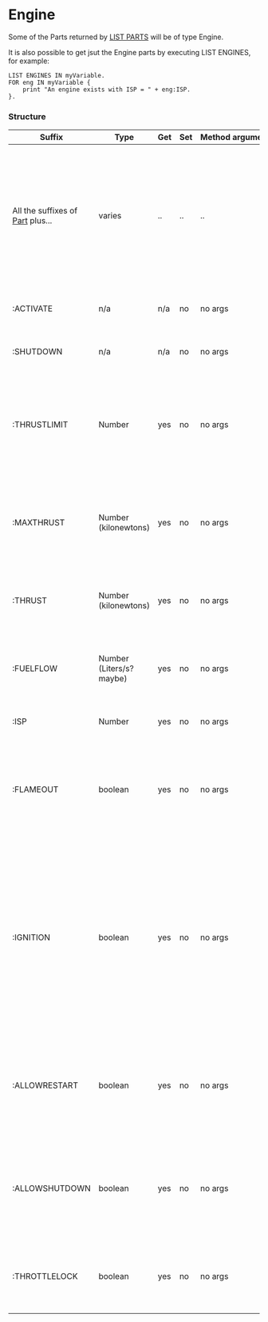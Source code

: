 Engine
======

Some of the Parts returned by [LIST PARTS](../../command/list/index.html#vessel-lists) will be of type Engine.

It is also possible to get jsut the Engine parts by executing LIST ENGINES, for example:

    LIST ENGINES IN myVariable.
    FOR eng IN myVariable {
        print "An engine exists with ISP = " + eng:ISP.
    }.

### Structure

Suffix      | Type      | Get | Set | Method&nbsp;arguments | Description
------------|-----------|-----|-----|------------------|-------------------
All the suffixes of [Part](../part/index.html) plus... | varies | .. | .. | .. | Engine is a type of Part, and therefore can use all the suffixes of Part.  Shown below are only the suffixes that are unique to Engine variables:
:ACTIVATE   | n/a       | n/a | no  | no args | CALL to make the engine turn on.
:SHUTDOWN   | n/a       | n/a | no  | no args | CALL to make the engine turn off.
:THRUSTLIMIT | Number | yes | no | no args |If this an engine with a thrust limiter (tweakable) enabled, what percentage is it limited to?
:MAXTHRUST  | Number (kilonewtons)  | yes | no | no args |How much thrust would this engine give if the throttle was max and conditions were ideal.
:THRUST     | Number (kilonewtons)  | yes | no | no args |How much thrust is this engine giving at this very moment.
:FUELFLOW   | Number (Liters/s? maybe) | yes | no | no args |Rate at which fuel is being burned.  Not sure what the units are.
:ISP        | Number  | yes | no | no args |Specific impulse [Wiki](http://en.wikipedia.org/wiki/Specific_impulse)
:FLAMEOUT   | boolean | yes | no | no args |Is this engine failed because it is starved of a resource (liquidfuel, oxidizer, oxygen)?
:IGNITION   | boolean | yes | no | no args |Has this engine been ignited?  If both :IGNITION and :FLAMEOUT are true, that means the engine could start up again immediately if more resources were made available to it.
:ALLOWRESTART | boolean | yes | no | no args |Is this an engine that can be started again?  Usually True, but false for solid boosters.
:ALLOWSHUTDOWN| boolean | yes | no | no args |Is this an engine that can be shut off once started?  Usually True, but false for solid boosters.
:THROTTLELOCK| boolean | yes | no | no args |Is this an engine that is stuck at a fixed throttle?  (i.e. solid boosters)

